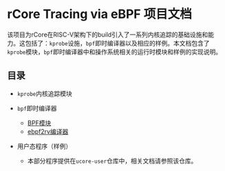 # rCore Tracing via eBPF 项目文档

该项目为rCore在RISC-V架构下的build引入了一系列内核追踪的基础设施和能力。这包括了：`kprobe`设施，`bpf`即时编译器以及相应的样例。本文档包含了`kprobe`模块，`bpf`即时编译器中和操作系统相关的运行时模块和样例的实现说明。

## 目录

* `kprobe`内核追踪模块

* `bpf`即时编译器
    * [BPF模块](./bpf/bpf.md)
    * [ebpf2rv编译器](https://github.com/latte-c/ebpf2rv)

* 用户态程序（样例）
    * 本部分程序提供在`ucore-user`仓库中，相关文档请参照该仓库。
